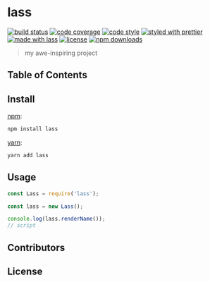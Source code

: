 # lass

[![build status](https://img.shields.io/travis/com/spidgorny/lass.svg)](https://travis-ci.com/spidgorny/lass)
[![code coverage](https://img.shields.io/codecov/c/github/spidgorny/lass.svg)](https://codecov.io/gh/spidgorny/lass)
[![code style](https://img.shields.io/badge/code_style-XO-5ed9c7.svg)](https://github.com/sindresorhus/xo)
[![styled with prettier](https://img.shields.io/badge/styled_with-prettier-ff69b4.svg)](https://github.com/prettier/prettier)
[![made with lass](https://img.shields.io/badge/made_with-lass-95CC28.svg)](https://lass.js.org)
[![license](https://img.shields.io/github/license/spidgorny/lass.svg)](LICENSE)
[![npm downloads](https://img.shields.io/npm/dt/lass.svg)](https://npm.im/lass)

> my awe-inspiring project

## Table of Contents


## Install

[npm][]:

```sh
npm install lass
```

[yarn][]:

```sh
yarn add lass
```


## Usage

```js
const Lass = require('lass');

const lass = new Lass();

console.log(lass.renderName());
// script
```


## Contributors


## License


##

[npm]: https://www.npmjs.com/

[yarn]: https://yarnpkg.com/
